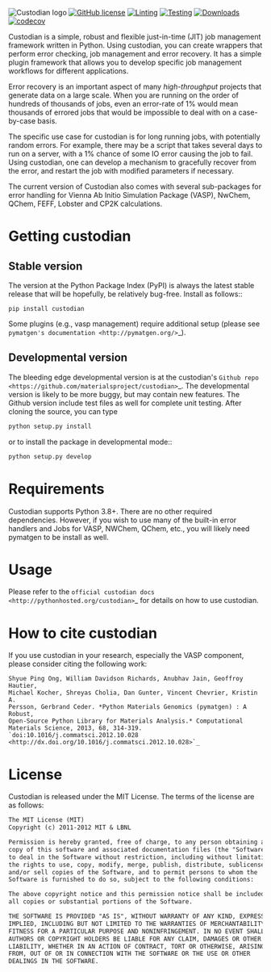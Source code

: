 ![Custodian logo](custodian_logo.png)
[![GitHub license](https://img.shields.io/github/license/materialsproject/custodian)](https://github.com/materialsproject/custodian/blob/main/LICENSE)
[![Linting](https://github.com/materialsproject/custodian/workflows/Linting/badge.svg)](https://github.com/materialsproject/custodian/workflows/Linting/badge.svg)
[![Testing](https://github.com/materialsproject/custodian/actions/workflows/pytest.yml/badge.svg)](https://github.com/materialsproject/custodian/actions/workflows/pytest.yml)
[![Downloads](https://pepy.tech/badge/custodian)](https://pepy.tech/project/custodian)
[![codecov](https://codecov.io/gh/materialsproject/custodian/branch/main/graph/badge.svg?token=3V3O79GODQ)](https://codecov.io/gh/materialsproject/custodian)


Custodian is a simple, robust and flexible just-in-time (JIT) job management
framework written in Python. Using custodian, you can create wrappers that
perform error checking, job management and error recovery. It has a simple
plugin framework that allows you to develop specific job management workflows
for different applications.

Error recovery is an important aspect of many *high-throughput* projects that
generate data on a large scale. When you are running on the order of hundreds
of thousands of jobs, even an error-rate of 1% would mean thousands of errored
jobs that would be impossible to deal with on a case-by-case basis.

The specific use case for custodian is for long running jobs, with potentially
random errors. For example, there may be a script that takes several days to
run on a server, with a 1% chance of some IO error causing the job to fail.
Using custodian, one can develop a mechanism to gracefully recover from the
error, and restart the job with modified parameters if necessary.

The current version of Custodian also comes with several sub-packages for error
handling for Vienna Ab Initio Simulation Package (VASP), NwChem, QChem, FEFF, Lobster and CP2K
calculations.

# Getting custodian

## Stable version

The version at the Python Package Index (PyPI) is always the latest stable
release that will be hopefully, be relatively bug-free. Install as follows::

    pip install custodian

Some plugins (e.g., vasp management) require additional setup (please see
`pymatgen's documentation <http://pymatgen.org/>`_).

## Developmental version

The bleeding edge developmental version is at the custodian's `Github repo
<https://github.com/materialsproject/custodian>`_. The developmental
version is likely to be more buggy, but may contain new features. The
Github version include test files as well for complete unit testing. After
cloning the source, you can type

```bash
python setup.py install
```

or to install the package in developmental mode::

```bash
python setup.py develop
```

# Requirements

Custodian supports Python 3.8+. There are no other required dependencies.
However, if you wish to use many of the built-in error handlers and Jobs for
VASP, NWChem, QChem, etc., you will likely need pymatgen to be install as well.

# Usage

Please refer to the `official custodian docs
<http://pythonhosted.org/custodian>`_ for details on how to use
custodian.

# How to cite custodian

If you use custodian in your research, especially the VASP component, please
consider citing the following work:

    Shyue Ping Ong, William Davidson Richards, Anubhav Jain, Geoffroy Hautier,
    Michael Kocher, Shreyas Cholia, Dan Gunter, Vincent Chevrier, Kristin A.
    Persson, Gerbrand Ceder. *Python Materials Genomics (pymatgen) : A Robust,
    Open-Source Python Library for Materials Analysis.* Computational
    Materials Science, 2013, 68, 314-319. `doi:10.1016/j.commatsci.2012.10.028
    <http://dx.doi.org/10.1016/j.commatsci.2012.10.028>`_

# License

Custodian is released under the MIT License. The terms of the license are as
follows:

```txt
The MIT License (MIT)
Copyright (c) 2011-2012 MIT & LBNL

Permission is hereby granted, free of charge, to any person obtaining a
copy of this software and associated documentation files (the "Software"),
to deal in the Software without restriction, including without limitation
the rights to use, copy, modify, merge, publish, distribute, sublicense,
and/or sell copies of the Software, and to permit persons to whom the
Software is furnished to do so, subject to the following conditions:

The above copyright notice and this permission notice shall be included in
all copies or substantial portions of the Software.

THE SOFTWARE IS PROVIDED "AS IS", WITHOUT WARRANTY OF ANY KIND, EXPRESS OR
IMPLIED, INCLUDING BUT NOT LIMITED TO THE WARRANTIES OF MERCHANTABILITY,
FITNESS FOR A PARTICULAR PURPOSE AND NONINFRINGEMENT. IN NO EVENT SHALL THE
AUTHORS OR COPYRIGHT HOLDERS BE LIABLE FOR ANY CLAIM, DAMAGES OR OTHER
LIABILITY, WHETHER IN AN ACTION OF CONTRACT, TORT OR OTHERWISE, ARISING
FROM, OUT OF OR IN CONNECTION WITH THE SOFTWARE OR THE USE OR OTHER
DEALINGS IN THE SOFTWARE.
```
